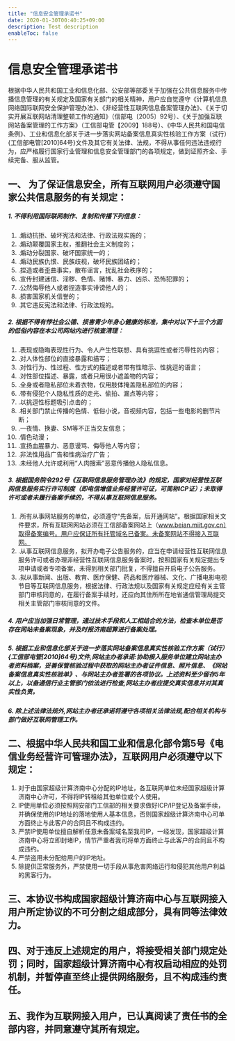 ```yaml
---
title: "信息安全管理承诺书"
date: 2020-01-30T00:40:25+09:00
description: Test description
enableToc: false
---
```


# 信息安全管理承诺书

根据中华人民共和国工业和信息化部、公安部等部委关于加强在公共信息服务中传播信息管理的有关规定及国家有关部门的相关精神，用户应自觉遵守《计算机信息网络国际联网安全保护管理办法》、《非经营性互联网信息备案管理办法》、《关于切实开展互联网站清理整顿工作的通知》（信部电〔2005〕92号）、《关于加强互联网站备案管理的工作方案》（工信部电管【2009】188号）、《中华人民共和国电信条例》、工业和信息化部关于进一步落实网站备案信息真实性核验工作方案（试行）{工信部电管[2010]64号}文件及其它有关法律、法规，不得从事任何违法违规行为，应严格履行国家行业管理和信息安全管理部门的各项规定，做到证照齐全、手续完备、服从监管。

## 一、 为了保证信息安全，所有互联网用户必须遵守国家公共信息服务的有关规定：

##### 1. 不得利用国际联网制作、复制和传播下列信息：

1) .煽动抗拒、破坏宪法和法律、行政法规实施的；
2) .煽动颠覆国家主权，推翻社会主义制度的；
3) .煽动分裂国家、破坏国家统一的；
4) .煽动民族仇恨、民族歧视，破坏民族团结的；
5) .捏造或者歪曲事实，散布谣言，扰乱社会秩序的；
6) .宣传封建迷信、淫秽、色情、赌博、暴力、凶杀、恐怖犯罪的；
7) .公然侮辱他人或者捏造事实诽谤他人的；
8) .损害国家机关信誉的；
9) .其它违反宪法和法律、行政法规的。

##### 2. 根据不得有悖社会公德、损害青少年身心健康的标准，集中对以下十三个方面的低俗内容在本公司网站内进行核查清理：

1) .表现或隐晦表现性行为、令人产生性联想、具有挑逗性或者污辱性的内容；
2) .对人体性部位的直接暴露和描写；
3) .对性行为、性过程、性方式的描述或者带有性暗示、性挑逗的语言；
4) .对性部位描述、暴露，或者只用很小遮盖物的内容；
5) .全身或者隐私部位未着衣物，仅用肢体掩盖隐私部位的内容；
6) .带有侵犯个人隐私性质的走光、偷拍、漏点等内容；
7) .以挑逗性标题吸引点击的；
8) .相关部门禁止传播的色情、低俗小说，音视频内容，包括一些电影的删节片断；
9) .一夜情、换妻、SM等不正当交友信息；
10) .情色动漫；
11) .宣扬血腥暴力、恶意谩骂、侮辱他人等内容；
12) .非法性用品广告和性病治疗广告；
13) .未经他人允许或利用“人肉搜索”恶意传播他人隐私信息。

##### 3. 根据国务院令292号《互联网信息服务管理办法》的规定，国家对经营性互联网信息服务实行许可制度（即电信增值业务经营许可证，可简称ICP证）；未取得许可或者未履行备案手续的，不得从事互联网信息服务。

1) .所有从事网站服务的单位，必须遵守“先备案，后开通网站”。根据国家相关文件要求，所有互联网网站必须在工信部备案网站上（www.beian.miit.gov.cn）取得备案编号。用户应保证所有托管域名已备案。未备案网站不得接入互联网。
2) .从事互联网信息服务，拟开办电子公告服务的，应当在申请经营性互联网信息服务许可或者办理非经营性互联网信息服务备案时，按照国家有关规定提出专项申请或者专项备案，未得到相关部门批复，不得擅自开启电子公告服务。
3) .拟从事新闻、出版、教育、医疗保健、药品和医疗器械、文化、广播电影电视节目等互联网信息服务，根据法律、行政法规以及国家有关规定应经有关主管部门审核同意的，在履行备案手续时，还应向其住所所在地省通信管理局提交相关主管部门审核同意的文件。

##### 4. 用户应当加强日常管理，通过技术手段和人工相结合的方法，检查本单位是否存在网站未备案现象，并及时报济南超算进行备案处理。 

##### 5. 根据工业和信息化部关于进一步落实网站备案信息真实性核验工作方案（试行）{工信部电管[2010]64号}文件,网站主办者承诺:协助接入服务单位建立网站主办者资料档案，妥善保管核验过程中获取的网站主办者证件信息、照片信息、《网站备案信息真实性核验单》、与网站主办者签署的各项协议。上述资料至少留存5年以上，以备通信行业主管部门依法进行检查,网站主办者应提交真实信息并对其真实性负责。 

##### 6. 除上述法律法规外,网站主办者还承诺将遵守各项相关法律法规,配合相关机构与部门做好互联网管理工作。

## 二、根据中华人民共和国工业和信息化部令第5号《电信业务经营许可管理办法》，互联网用户必须遵守以下规定：

1. 对于由国家超级计算济南中心分配的IP地址，各互联网单位未经国家超级计算济南中心许可，不得将IP转租给其他单位或个人使用。
2. IP使用单位必须按照网安部门工信部的相关要求做好ICP/IP登记及备案手续，并确保使用的IP地址的落地使用人基本信息，否则国家超级计算济南中心可单方面终止与此客户的合同且不构成违约。
3. 严禁IP使用单位擅自解析任意未备案域名至我司IP，一经发现，国家超级计算济南中心将立即封堵IP，情节严重者我司将单方面终止与此客户的合同且不构成违约。
4. 严禁盗用未分配给用户的IP地址。
5. 除提供正常服务外，严禁使用一切手段从事危害网络运行和侵犯其他用户利益的黑客行为。

## 三、本协议书构成国家超级计算济南中心与互联网接入用户所定协议的不可分割之组成部分，具有同等法律效力。

## 四、对于违反上述规定的用户，将接受相关部门规定处罚；同时，国家超级计算济南中心有权启动相应的处罚机制，并暂停直至终止提供网络服务，且不构成违约责任。

## 五、我作为互联网接入用户，已认真阅读了责任书的全部内容，并同意遵守其所有规定。